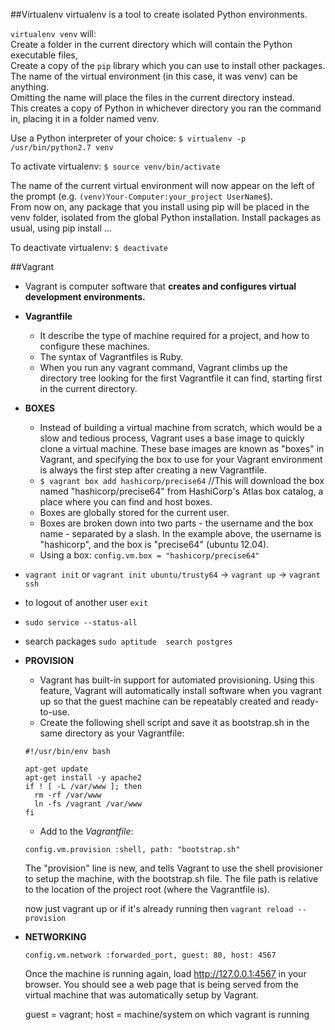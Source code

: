 ##Virtualenv
virtualenv is a tool to create isolated Python environments. 

`virtualenv venv` will: <br>
Create a folder in the current directory which will contain the Python executable files, <br>
Create a copy of the `pip` library which you can use to install other packages. <br>
The name of the virtual environment (in this case, it was venv) can be anything. <br> 
Omitting the name will place the files in the current directory instead. <br>
This creates a copy of Python in whichever directory you ran the command in, placing it in a folder named venv.<br>

Use a Python interpreter of your choice: `$ virtualenv -p /usr/bin/python2.7 venv`

To activate virtualenv: `$ source venv/bin/activate`

The name of the current virtual environment will now appear on the left of the prompt (e.g. `(venv)Your-Computer:your_project UserName$`). <br>
From now on, any package that you install using pip will be placed in the venv folder, isolated from the global Python installation.
Install packages as usual, using pip install ... 

To deactivate virtualenv: `$ deactivate`


##Vagrant
*  Vagrant is computer software that **creates and configures virtual development environments.**
* **Vagrantfile**
	- It describe the type of machine required for a project, and how to configure these machines.
	- The syntax of Vagrantfiles is Ruby.
	- When you run any vagrant command, Vagrant climbs up the directory tree looking for the first Vagrantfile it can find, starting first in the current directory.
* **BOXES**
	- Instead of building a virtual machine from scratch, which would be a slow and tedious process, Vagrant uses a base image to quickly clone a virtual machine. These base images are known as "boxes" in Vagrant, and specifying the box to use for your Vagrant environment is always the first step after creating a new Vagrantfile.
	- `$ vagrant box add hashicorp/precise64` //This will download the box named "hashicorp/precise64" from HashiCorp's Atlas box catalog, a place where you can find and host boxes.
	- Boxes are globally stored for the current user. 
	- Boxes are broken down into two parts - the username and the box name - separated by a slash. In the example above, the username is "hashicorp", and the box is "precise64" (ubuntu 12.04).
	- Using a box: `config.vm.box = "hashicorp/precise64"`

	
* `vagrant init` or `vagrant init ubuntu/trusty64` -> `vagrant up` -> `vagrant ssh`
	
* to logout of another user `exit`
* `sudo service --status-all`
* search packages `sudo aptitude  search postgres`

* **PROVISION**
    - Vagrant has built-in support for automated provisioning. Using this feature, Vagrant will automatically install software when you vagrant up so that the guest machine can be repeatably created and ready-to-use.
    - Create the following shell script and save it as bootstrap.sh in the same directory as your Vagrantfile:
    
   	```
    #!/usr/bin/env bash

    apt-get update
    apt-get install -y apache2
    if ! [ -L /var/www ]; then
      rm -rf /var/www
      ln -fs /vagrant /var/www
    fi
    ```

    - Add to the _Vagrantfile_: 
    
    ```
    config.vm.provision :shell, path: "bootstrap.sh"
    ```

    The "provision" line is new, and tells Vagrant to use the shell provisioner to setup the machine, with the bootstrap.sh file. The file path is relative to the location of the project root (where the Vagrantfile is).

    now just vagrant up or if it's already running then `vagrant reload --provision`

* **NETWORKING**
	
	```
	config.vm.network :forwarded_port, guest: 80, host: 4567
	```
	Once the machine is running again, load http://127.0.0.1:4567 in your browser. You should see a web page that is being served from the virtual machine that was automatically setup by Vagrant.
	
	guest = vagrant; host = machine/system on which vagrant is running
	
	